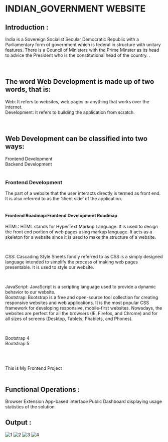 # INDIAN_GOVERNMENT WEBSITE


## Introduction :

India is a Sovereign Socialist Secular Democratic Republic with a Parliamentary form of government which is federal in structure with unitary features. There is a Council of Ministers with the Prime Minster as its head to advice the President who is the constitutional head of the country. . <br><br><br>


## The word Web Development is made up of two words, that is: <br>

Web: It refers to websites, web pages or anything that works over the internet.<br>
Development: It refers to building the application from scratch. <br><br><br>


## Web Development can be classified into two ways:

Frontend Development<br>
Backend Development<br><br>


### Frontend Development
The part of a website that the user interacts directly is termed as front end. It is also referred to as the ‘client side’ of the application.<br><br>

#### Frontend Roadmap:Frontend Development Roadmap<br>
<p> 
HTML: HTML stands for HyperText Markup Language. It is used to design the front end portion of web pages using markup language. It acts as a skeleton for a website since it is used to make the structure of a website.</p> <br>
<p> CSS: Cascading Style Sheets fondly referred to as CSS is a simply designed language intended to simplify the process of making web pages presentable. It is used to style our website.</p> <br>
<p> JavaScript: JavaScript is a scripting language used to provide a dynamic behavior to our website.<br>
Bootstrap: Bootstrap is a free and open-source tool collection for creating responsive websites and web applications. It is the most popular CSS framework for developing responsive, mobile-first websites. Nowadays, the websites are perfect for all the browsers (IE, Firefox, and Chrome) and for all sizes of screens (Desktop, Tablets, Phablets, and Phones).</p> <br>

<p> Bootstrap 4<br>
Bootstrap 5</p> <br><br> 

This is My Frontend Project <br><br>

## Functional Operations : 
Browser Extension
App-based interface
Public Dashboard displaying usage statistics of the solution



## Output :

![1](https://user-images.githubusercontent.com/74112721/206871548-a9732014-619d-4dc7-af05-562519f8213a.png)
![2](https://user-images.githubusercontent.com/74112721/206871556-7140d9c4-63f7-466a-9d31-a1d439fb44cc.png)
![3](https://user-images.githubusercontent.com/74112721/206871557-acf3438b-11f4-4b11-b98d-dbd0530853f4.png)
![4](https://user-images.githubusercontent.com/74112721/206871558-d1626f12-6d23-487b-9187-b8e74df02334.png)


